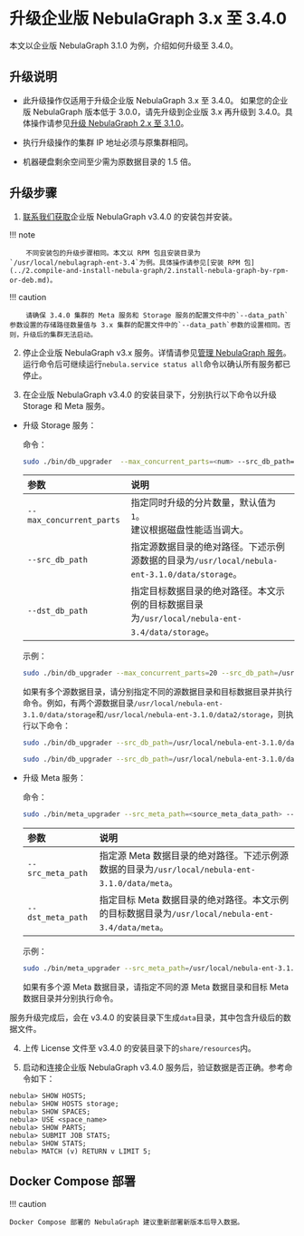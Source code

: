 # 升级企业版 NebulaGraph 3.x 至 3.4.0  

本文以企业版 NebulaGraph 3.1.0 为例，介绍如何升级至 3.4.0。

## 升级说明

- 此升级操作仅适用于升级企业版 NebulaGraph 3.x 至 3.4.0。<!--因为企业版 NebulaGraph 3.4 中一个分片对应一个 RocksDB 实例不同于 3.4 之前的一个图空间对应一个 RocksDB 实例。--> 如果您的企业版 NebulaGraph 版本低于 3.0.0，请先升级到企业版 3.x 再升级到 3.4.0。具体操作请参见[升级 NebulaGraph 2.x 至 3.1.0](https://docs.nebula-graph.io/3.1.0/4.deployment-and-installation/3.upgrade-nebula-graph/upgrade-nebula-graph-to-latest/)。

- 执行升级操作的集群 IP 地址必须与原集群相同。
  
- 机器硬盘剩余空间至少需为原数据目录的 1.5 倍。
  

## 升级步骤

1. [联系我们获取](https://www.nebula-graph.com.cn/contact)企业版 NebulaGraph v3.4.0 的安装包并安装。
   
  !!! note

        不同安装包的升级步骤相同。本文以 RPM 包且安装目录为`/usr/local/nebulagraph-ent-3.4`为例。具体操作请参见[安装 RPM 包](../2.compile-and-install-nebula-graph/2.install-nebula-graph-by-rpm-or-deb.md)。 
   
  !!! caution

        请确保 3.4.0 集群的 Meta 服务和 Storage 服务的配置文件中的`--data_path`参数设置的存储路径数量值与 3.x 集群的配置文件中的`--data_path`参数的设置相同。否则，升级后的集群无法启动。

2. 停止企业版 NebulaGraph v3.x 服务。详情请参见[管理 NebulaGraph 服务](../../2.quick-start/3.quick-start-on-premise/5.start-stop-service.md)。
  运行命令后可继续运行`nebula.service status all`命令以确认所有服务都已停止。
   
3. 在企业版 NebulaGraph v3.4.0 的安装目录下，分别执行以下命令以升级 Storage 和 Meta 服务。<!-- 不需要事先创建`data`目录 -->

  - 升级 Storage 服务：

    命令：

    ```bash
    sudo ./bin/db_upgrader  --max_concurrent_parts=<num> --src_db_path=<source_storage_data_path> --dst_db_path=<destination_storage_data_path>
    ```

    | 参数            | 说明                         |
    | :-------------- | :--------------------------- |
    | `--max_concurrent_parts` | 指定同时升级的分片数量，默认值为 `1`。<br/>建议根据磁盘性能适当调大。 |
    | `--src_db_path` | 指定源数据目录的绝对路径。下述示例源数据的目录为`/usr/local/nebula-ent-3.1.0/data/storage`。  |
    | `--dst_db_path` | 指定目标数据目录的绝对路径。本文示例的目标数据目录为`/usr/local/nebula-ent-3.4/data/storage`。|

    示例：

    ```bash
    sudo ./bin/db_upgrader --max_concurrent_parts=20 --src_db_path=/usr/local/nebula-ent-3.1.0/data/storage --dst_db_path=/usr/local/nebula-ent-3.4/data/storage
    ```

    如果有多个源数据目录，请分别指定不同的源数据目录和目标数据目录并执行命令。例如，有两个源数据目录`/usr/local/nebula-ent-3.1.0/data/storage`和`/usr/local/nebula-ent-3.1.0/data2/storage`，则执行以下命令：

    ```bash
    sudo ./bin/db_upgrader --src_db_path=/usr/local/nebula-ent-3.1.0/data/storage --dst_db_path=/usr/local/nebula-ent-3.4/data/storage

    sudo ./bin/db_upgrader --src_db_path=/usr/local/nebula-ent-3.1.0/data2/storage --dst_db_path=/usr/local/nebula-ent-3.4/data2/storage
    ```

  - 升级 Meta 服务：

    命令：

    ```bash
    sudo ./bin/meta_upgrader --src_meta_path=<source_meta_data_path> --dst_meta_path=<destination_meta_data_path>
    ```

    | 参数            | 说明                         |
    | :-------------- | :--------------------------- |
    | `--src_meta_path` | 指定源 Meta 数据目录的绝对路径。下述示例源数据的目录为`/usr/local/nebula-ent-3.1.0/data/meta`。  |
    | `--dst_meta_path` | 指定目标 Meta 数据目录的绝对路径。本文示例的目标数据目录为`/usr/local/nebula-ent-3.4/data/meta`。|

    示例：

    ```bash
    sudo ./bin/meta_upgrader --src_meta_path=/usr/local/nebula-ent-3.1.0/data/meta --dst_meta_path=/usr/local/nebula-ent-3.4/data/meta
    ```

    如果有多个源 Meta 数据目录，请指定不同的源 Meta 数据目录和目标 Meta 数据目录并分别执行命令。

  服务升级完成后，会在 v3.4.0 的安装目录下生成`data`目录，其中包含升级后的数据文件。

4. 上传 License 文件至 v3.4.0 的安装目录下的`share/resources`内。

5. 启动和连接企业版 NebulaGraph v3.4.0 服务后，验证数据是否正确。参考命令如下：
   
  ```
  nebula> SHOW HOSTS;
  nebula> SHOW HOSTS storage;
  nebula> SHOW SPACES;
  nebula> USE <space_name>
  nebula> SHOW PARTS;
  nebula> SUBMIT JOB STATS;
  nebula> SHOW STATS;
  nebula> MATCH (v) RETURN v LIMIT 5;
  ```

## Docker Compose 部署

!!! caution
    
    Docker Compose 部署的 NebulaGraph 建议重新部署新版本后导入数据。




  
